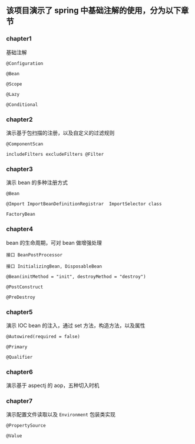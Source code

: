 
## 该项目演示了 spring 中基础注解的使用，分为以下章节

### chapter1

基础注解

`@Configuration` 

`@Bean`

`@Scope`

`@Lazy`

`@Conditional`

### chapter2 

演示基于包扫描的注册，以及自定义的过滤规则

`@ComponentScan` 

`includeFilters excludeFilters @Filter` 

### chapter3

演示 bean 的多种注册方式

`@Bean`

`@Import ImportBeanDefinitionRegistrar  ImportSelector class `

`FactoryBean`

### chapter4

bean 的生命周期，可对 bean 做增强处理

`接口 BeanPostProcessor`

`接口 InitializingBean, DisposableBean`

`@Bean(initMethod = "init", destroyMethod = "destroy")`

`@PostConstruct`

`@PreDestroy`

### chapter5

演示 IOC bean 的注入，通过 set 方法，构造方法，以及属性

`@Autowired(required = false)`

`@Primary`

`@Qualifier`

### chapter6

演示基于 aspectj 的 aop，五种切入时机


### chapter7

演示配置文件读取以及 `Environment` 包装类实现

`@PropertySource` 

`@Value`



